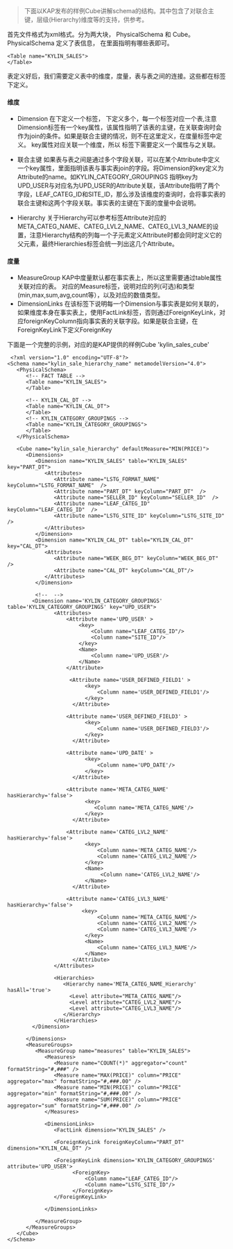 

> 下面以KAP发布的样例Cube讲解schema的结构。其中包含了对联合主键，层级(Hierarchy)维度等的支持，供参考。

首先文件格式为xml格式。分为两大块， PhysicalSchema 和 Cube。
PhysicalSchema 定义了表信息， 在里面指明有哪些表即可。
````
<Table name="KYLIN_SALES">
</Table>
````

表定义好后，我们需要定义表中的维度，度量，表与表之间的连接。这些都在<Cube>标签下定义。
#### 维度
* Dimension 
 在<Cube>下定义一个<Dimensions>标签， <Dimensions>下定义多个<Dimension>，每一个<Dimension>标签对应一个表,注意Dimension标签有一个key属性，该属性指明了该表的主键，在关联查询时会作为join的条件。如果是联合主键的情况，则不在这里定义，在度量标签中定义。
 key属性对应关联一个维度，所以<Attributes> 标签下需要定义一个<Attribute>属性与之关联。

* 联合主键
 如果表与表之间是通过多个字段关联，可以在某个Attribute中定义一个key属性，里面指明该表与事实表join的字段。将Dimension的key定义为Attribute的name。如KYLIN_CATEGORY_GROUPINGS 指明key为UPD_USER与对应名为UPD_USER的Attribute关联，该Attribute指明了两个字段，LEAF_CATEG_ID和SITE_ID，那么涉及该维度的查询时，会将事实表的联合主键和这两个字段关联。事实表的主键在下面的度量中会说明。

* Hierarchy
  关于Hierarchy可以参考标签Attribute对应的META_CATEG_NAME、CATEG_LVL2_NAME、CATEG_LVL3_NAME的设置，注意Hierarchy结构的列每一个子元素定义Attribute时都会同时定义它的父元素，最终Hierarchies标签会统一列出这几个Attribute。

#### 度量
  * MeasureGroup
    KAP中度量默认都在事实表上，所以这里需要通过table属性关联对应的表。
    对应的Measure标签，说明对应的列(可选)和类型(min,max,sum,avg,count等），以及对应的数值类型。
  * DimensionLinks
    在该标签下说明每一个Dimension与事实表是如何关联的，如果维度本身在事实表上，使用FactLink标签，否则通过ForeignKeyLink，对应foreignKeyColumn指向事实表的关联字段。如果是联合主键，在ForeignKeyLink下定义ForeignKey
    
下面是一个完整的示例，对应的是KAP提供的样例Cube 'kylin_sales_cube'
```
 <?xml version="1.0" encoding="UTF-8"?>
<Schema name="kylin_sale_hierarchy_name" metamodelVersion="4.0">
   <PhysicalSchema>
      <!-- FACT TABLE -->
      <Table name="KYLIN_SALES">
      </Table>

      <!-- KYLIN_CAL_DT -->
      <Table name="KYLIN_CAL_DT">
      </Table>
      <!-- KYLIN_CATEGORY_GROUPINGS -->
      <Table name="KYLIN_CATEGORY_GROUPINGS">
      </Table>  
   </PhysicalSchema>

   <Cube name="kylin_sale_hierarchy" defaultMeasure="MIN(PRICE)">
      <Dimensions>
         <Dimension name="KYLIN_SALES" table="KYLIN_SALES" key="PART_DT">
            <Attributes>
               <Attribute name="LSTG_FORMAT_NAME" keyColumn="LSTG_FORMAT_NAME"  />
               <Attribute name="PART_DT" keyColumn="PART_DT"  />
               <Attribute name="SELLER_ID" keyColumn="SELLER_ID"  />
               <Attribute name="LEAF_CATEG_ID" keyColumn="LEAF_CATEG_ID"  />
               <Attribute name="LSTG_SITE_ID" keyColumn="LSTG_SITE_ID"  />               
            </Attributes>
         </Dimension>
         <Dimension name="KYLIN_CAL_DT" table="KYLIN_CAL_DT"  key="CAL_DT">
            <Attributes>
               <Attribute name="WEEK_BEG_DT" keyColumn="WEEK_BEG_DT"  />
               <Attribute name="CAL_DT" keyColumn="CAL_DT"/>
            </Attributes>
         </Dimension>

         <!--  -->
        <Dimension name='KYLIN_CATEGORY_GROUPINGS' table='KYLIN_CATEGORY_GROUPINGS' key="UPD_USER">
               <Attributes>
                   <Attribute name='UPD_USER' >
                       <key>
                           <Column name="LEAF_CATEG_ID"/>
                           <Column name="SITE_ID"/>
                       </key>    
                       <Name>
                           <Column name='UPD_USER'/>
                       </Name>
                   </Attribute>

                    <Attribute name='USER_DEFINED_FIELD1' >
                         <key>
                             <Column name='USER_DEFINED_FIELD1'/>
                         </key>
                     </Attribute>

                   <Attribute name='USER_DEFINED_FIELD3' >
                         <key>
                             <Column name='USER_DEFINED_FIELD3'/>
                         </key>
                     </Attribute>

                   <Attribute name='UPD_DATE' >
                         <key>
                             <Column name='UPD_DATE'/>
                         </key>
                     </Attribute>

                   <Attribute name='META_CATEG_NAME' hasHierarchy='false'>
                         <key>
                            <Column name='META_CATEG_NAME'/>
                         </key>
                     </Attribute>

                   <Attribute name='CATEG_LVL2_NAME' hasHierarchy='false'>
                         <key>
                             <Column name='META_CATEG_NAME'/>
                             <Column name='CATEG_LVL2_NAME'/>
                         </key>
                         <Name>
                              <Column name='CATEG_LVL2_NAME'/>
                         </Name>
                     </Attribute>

                   <Attribute name='CATEG_LVL3_NAME' hasHierarchy='false'>
                        <key>
                             <Column name='META_CATEG_NAME'/>
                             <Column name='CATEG_LVL2_NAME'/>
                             <Column name='CATEG_LVL3_NAME'/>
                         </key>                         
                         <Name>
                             <Column name='CATEG_LVL3_NAME'/>
                         </Name>
                     </Attribute> 
               </Attributes>

               <Hierarchies>
                  <Hierarchy name='META_CATEG_NAME_Hierarchy' hasAll='true'>
                    <Level attribute="META_CATEG_NAME"/>
                    <Level attribute="CATEG_LVL2_NAME"/>
                    <Level attribute="CATEG_LVL3_NAME"/>
                  </Hierarchy>
               </Hierarchies>
        </Dimension>

      </Dimensions>
      <MeasureGroups>
         <MeasureGroup name="measures" table="KYLIN_SALES">
            <Measures>
               <Measure name="COUNT(*)" aggregator="count" formatString="#,###" />
               <Measure name="MAX(PRICE)" column="PRICE" aggregator="max" formatString="#,###.00" />
               <Measure name="MIN(PRICE)" column="PRICE" aggregator="min" formatString="#,###.00" />
               <Measure name="SUM(PRICE)" column="PRICE" aggregator="sum" formatString="#,###.00" />
            </Measures>

            <DimensionLinks>
               <FactLink dimension="KYLIN_SALES" />

               <ForeignKeyLink foreignKeyColumn="PART_DT" dimension="KYLIN_CAL_DT" />

               <ForeignKeyLink dimension='KYLIN_CATEGORY_GROUPINGS' attribute='UPD_USER'>
                     <ForeignKey>
                         <Column name="LEAF_CATEG_ID"/>
                         <Column name="LSTG_SITE_ID"/>
                     </ForeignKey>
               </ForeignKeyLink>

            </DimensionLinks>

         </MeasureGroup>
      </MeasureGroups>
   </Cube>
</Schema>

```


